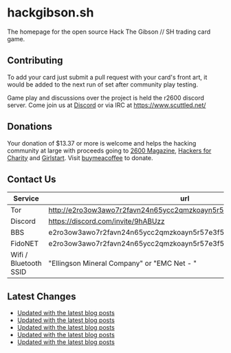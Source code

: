 # hackgibson.sh
The homepage for the open source Hack The Gibson // SH trading card game.


## Contributing

To add your card just submit a pull request with your card's front art, it would be added to the next run of set after community play testing.

Game play and discussions over the project is held the r2600 discord server. Come join us at [Discord](https://discord.com/invite/9hABUzz) or via IRC at https://www.scuttled.net/


## Donations

Your donation of $13.37 or more is welcome and helps the hacking community at large with proceeds going to [2600 Magazine](https://2600.com/), [Hackers for Charity](https://hackersforcharity.org) and [Girlstart](https://girlstart.org).  Visit [buymeacoffee](https://www.buymeacoffee.com/hackgibson.sh) to donate.


## Contact Us

Service | url
-|-
Tor | http://e2ro3ow3awo7r2favn24n65ycc2qmzkoayn5r57e3f56nvjwdcgg32ad.onion
Discord | https://discord.com/invite/9hABUzz
BBS | e2ro3ow3awo7r2favn24n65ycc2qmzkoayn5r57e3f56nvjwdcgg32ad.onion:23
FidoNET | e2ro3ow3awo7r2favn24n65ycc2qmzkoayn5r57e3f56nvjwdcgg32ad.onion:24554
Wifi / Bluetooth SSID | "Ellingson Mineral Company" or "EMC Net - <fidonet address>"

## Latest Changes
<!-- BLOG-POST-LIST:START -->
- [Updated with the latest blog posts](https://github.com/DFW2600/hackgibson.sh/commit/ea0c86e9c574fc7f74b5fe2f0a39720e2d696eea)
- [Updated with the latest blog posts](https://github.com/DFW2600/hackgibson.sh/commit/247a7135cacff50ba7233e434847f2b729890710)
- [Updated with the latest blog posts](https://github.com/DFW2600/hackgibson.sh/commit/2e7c37ecfbf97e77dff165226b09fdd3d2ed1207)
- [Updated with the latest blog posts](https://github.com/DFW2600/hackgibson.sh/commit/658953d2138a8404539186eb027141e3eeb3a89a)
- [Updated with the latest blog posts](https://github.com/DFW2600/hackgibson.sh/commit/df0f121b1c91f7870b132c7b247ea697600ddb50)
<!-- BLOG-POST-LIST:END -->

